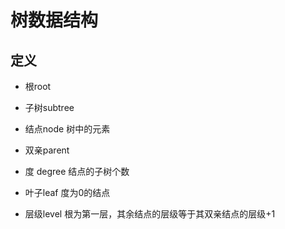 # 树数据结构

## 定义

- 根root

- 子树subtree

- 结点node 树中的元素

- 双亲parent

- 度 degree 结点的子树个数

- 叶子leaf 度为0的结点

- 层级level 根为第一层，其余结点的层级等于其双亲结点的层级+1


